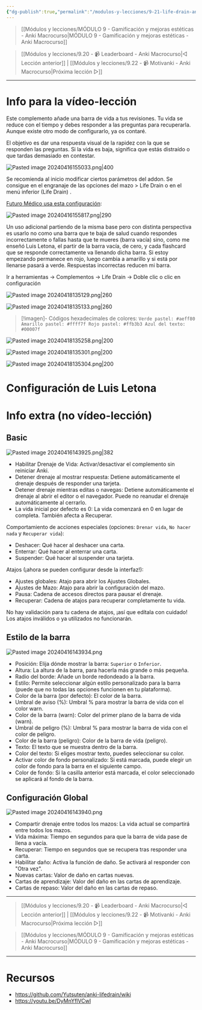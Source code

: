 ```yaml
---
{"dg-publish":true,"permalink":"/modulos-y-lecciones/9-21-life-drain-anki-macrocurso/","noteIcon":"","updated":"2024-05-15T22:20:33.469+02:00"}
---
```



> [[Módulos y lecciones/MÓDULO 9 - Gamificación y mejoras estéticas - Anki Macrocurso\|MÓDULO 9 - Gamificación y mejoras estéticas - Anki Macrocurso]]

> [[Módulos y lecciones/9.20 - 📹 Leaderboard - Anki Macrocurso\|◁ Lección anterior]] | [[Módulos y lecciones/9.22 - 📹 Motivanki - Anki Macrocurso\|Próxima lección ▷]]

---

# Info para la vídeo-lección
Este complemento añade una barra de vida a tus revisiones. Tu vida se reduce con el tiempo y debes responder a las preguntas para recuperarla. Aunque existe otro modo de configurarlo, ya os contaré.

El objetivo es dar una respuesta visual de la rapidez con la que se responden las preguntas. Si la vida es baja, significa que estás distraído o que tardas demasiado en contestar.

![Pasted image 20240416155033.png|400](/img/user/ANEXOS/Pasted%20image%2020240416155033.png)

Se recomienda al inicio modificar ciertos parámetros del addon. Se consigue en el engranaje de las opciones del mazo > Life Drain o en el menú inferior (Life Drain) .

[Futuro Médico usa esta configuración](https://www.youtube.com/watch?v=DyMnYflVCwI&ab_channel=FUTUROMEDICO):

![Pasted image 20240416155817.png|290](/img/user/ANEXOS/Pasted%20image%2020240416155817.png)

Un uso adicional partiendo de la misma base pero con distinta perspectiva es usarlo no como una barra que te baja de salud cuando respondes incorrectamente o fallas hasta que te mueres (barra vacía) sino, como me enseñó Luis Letona, el partir de la barra vacía, de cero, y cada flashcard que se responde correctamente va llenando dicha barra. Si estoy empezando permanece en rojo, luego cambia a amarillo y si está por llenarse pasará a verde. Respuestas incorrectas reducen mi barra.

Ir a herramientas → Complementos → Life Drain → Doble clic o clic en configuración

![Pasted image 20240418135129.png|260](/img/user/ANEXOS/Pasted%20image%2020240418135129.png)

![Pasted image 20240418135133.png|260](/img/user/ANEXOS/Pasted%20image%2020240418135133.png)

> [!imagen]- Códigos hexadecimales de colores:
> ```Verde pastel: #aeff80 Amarillo pastel: #ffff7f Rojo pastel: #ffb3b3 Azul del texto: #00007f```

![Pasted image 20240418135258.png|200](/img/user/ANEXOS/Pasted%20image%2020240418135258.png)

![Pasted image 20240418135301.png|200](/img/user/ANEXOS/Pasted%20image%2020240418135301.png)

![Pasted image 20240418135304.png|200](/img/user/ANEXOS/Pasted%20image%2020240418135304.png)

# Configuración de Luis Letona


# Info extra (no vídeo-lección)
## Basic
![Pasted image 20240416143925.png|382](/img/user/ANEXOS/Pasted%20image%2020240416143925.png)

- Habilitar Drenaje de Vida: Activar/desactivar el complemento sin reiniciar Anki.
- Detener drenaje al mostrar respuesta: Detiene automáticamente el drenaje después de responder una tarjeta.
- Detener drenaje mientras editas o navegas: Detiene automáticamente el drenaje al abrir el editor o el navegador. Puede no reanudar el drenaje automáticamente al cerrarlo.
- La vida inicial por defecto es 0: La vida comenzará en 0 en lugar de completa. También afecta a Recuperar.

Comportamiento de acciones especiales (opciones: `Drenar vida`, `No hacer nada` y `Recuperar vida`):

- Deshacer: Qué hacer al deshacer una carta.
- Enterrar: Qué hacer al enterrar una carta.
- Suspender: Qué hacer al suspender una tarjeta.

Atajos (¡ahora se pueden configurar desde la interfaz!):

- Ajustes globales: Atajo para abrir los Ajustes Globales.
- Ajustes de Mazo: Atajo para abrir la configuración del mazo.
- Pausa: Cadena de accesos directos para pausar el drenaje.
- Recuperar: Cadena de atajos para recuperar completamente tu vida.

No hay validación para tu cadena de atajos, ¡así que edítala con cuidado! Los atajos inválidos o ya utilizados no funcionarán.

## Estilo de la barra
![Pasted image 20240416143934.png](/img/user/ANEXOS/Pasted%20image%2020240416143934.png)

- Posición: Elija dónde mostrar la barra: `Superior` o `Inferior`.
- Altura: La altura de la barra, para hacerla más grande o más pequeña.
- Radio del borde: Añade un borde redondeado a la barra.
- Estilo: Permite seleccionar algún estilo personalizado para la barra (puede que no todas las opciones funcionen en tu plataforma).
- Color de la barra (por defecto): El color de la barra.
- Umbral de aviso (%): Umbral % para mostrar la barra de vida con el color warn.
- Color de la barra (warn): Color del primer plano de la barra de vida (warn).
- Umbral de peligro (%): Umbral % para mostrar la barra de vida con el color de peligro.
- Color de la barra (peligro): Color de la barra de vida (peligro).
- Texto: El texto que se muestra dentro de la barra.
- Color del texto: Si eliges mostrar texto, puedes seleccionar su color.
- Activar color de fondo personalizado: Si está marcada, puede elegir un color de fondo para la barra en el siguiente campo.
- Color de fondo: Si la casilla anterior está marcada, el color seleccionado se aplicará al fondo de la barra.

## Configuración Global
![Pasted image 20240416143940.png](/img/user/ANEXOS/Pasted%20image%2020240416143940.png)

- Compartir drenaje entre todos los mazos: La vida actual se compartirá entre todos los mazos.
- Vida máxima: Tiempo en segundos para que la barra de vida pase de llena a vacía.
- Recuperar: Tiempo en segundos que se recupera tras responder una carta.
- Habilitar daño: Activa la función de daño. Se activará al responder con "Otra vez".
- Nuevas cartas: Valor de daño en cartas nuevas.
- Cartas de aprendizaje: Valor del daño en las cartas de aprendizaje.
- Cartas de repaso: Valor del daño en las cartas de repaso.

---

> [[Módulos y lecciones/9.20 - 📹 Leaderboard - Anki Macrocurso\|◁ Lección anterior]] | [[Módulos y lecciones/9.22 - 📹 Motivanki - Anki Macrocurso\|Próxima lección ▷]]

> [[Módulos y lecciones/MÓDULO 9 - Gamificación y mejoras estéticas - Anki Macrocurso\|MÓDULO 9 - Gamificación y mejoras estéticas - Anki Macrocurso]]

---

# Recursos
- https://github.com/Yutsuten/anki-lifedrain/wiki
- https://youtu.be/DyMnYflVCwI